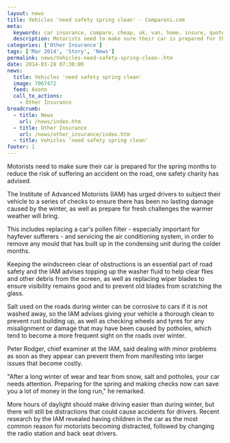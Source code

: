 ```yaml
---
layout: news
title: Vehicles 'need safety spring clean' - Compareni.com
meta:
  keywords: car insurance, compare, cheap, uk, van, home, insure, quotes, online, comparison, bike, loans, life
  description: Motorists need to make sure their car is prepared for the spring months to reduce the risk of suffering an accident on the road, one safety charity ha
categories: ['Other Insurance']
tags: ['Mar 2014', 'Story', 'News']
permalink: news/Vehicles-need-safety-spring-clean-.htm
date: 2014-03-28 07:30:00
news:
  title: Vehicles 'need safety spring clean'
  image: 7067472
  feed: Axonn
  call_to_actions:
    - Other Insurance
breadcrumb:
  - title: News
    url: /news/index.htm
  - title: Other Insurance
    url: /news/other_insurance/index.htm
  - title: Vehicles 'need safety spring clean'
footer: 1
---
```


Motorists need to make sure their car is prepared for the spring months to reduce the risk of suffering an accident on the road, one safety charity has advised.

The Institute of Advanced Motorists (IAM) has urged drivers to subject their vehicle to a series of checks to ensure there has been no lasting damage caused by the winter, as well as prepare for fresh challenges the warmer weather will bring.

This includes replacing a car&#39;s pollen filter - especially important for hayfever sufferers - and servicing the air conditioning system, in order to remove any mould that has built up in the condensing unit during the colder months.

Keeping the windscreen clear of obstructions is an essential part of road safety and the IAM advises topping up the washer fluid to help clear flies and other debris from the screen, as well as replacing wiper blades to ensure visibility remains good and to prevent old blades from scratching the glass.

Salt used on the roads during winter can be corrosive to cars if it is not washed away, so the IAM advises giving your vehicle a thorough clean to prevent rust building up, as well as checking wheels and tyres for any misalignment or damage that may have been caused by potholes, which tend to become a more frequent sight on the roads over winter.

Peter Rodger, chief examiner at the IAM, said dealing with minor problems as soon as they appear can prevent them from manifesting into larger issues that become costly.

&quot;After a long winter of wear and tear from snow, salt and potholes, your car needs attention. Preparing for the spring and making checks now can save you a lot of money in the long run,&quot; he remarked.

More hours of daylight should make driving easier than during winter, but there will still be distractions that could cause accidents for drivers. Recent research by the IAM revealed having children in the car as the most common reason for motorists becoming distracted, followed by changing the radio station and back seat drivers.
